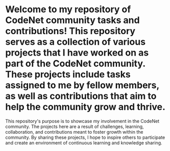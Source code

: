 # Welcome to my repository of CodeNet community tasks and contributions! This repository serves as a collection of various projects that I have worked on as part of the CodeNet community. These projects include tasks assigned to me by fellow members, as well as contributions that aim to help the community grow and thrive.

This repository's purpose is to showcase my involvement in the CodeNet community. The projects here are a result of challenges, learning, collaboration, and contributions meant to foster growth within the community. By sharing these projects, I hope to inspire others to participate and create an environment of continuous learning and knowledge sharing.

